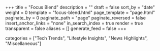 +++
title = "Focus Blend"
description = ""
draft = false
sort_by = "date"
weight = 0
template = "focus-blend.html"
page_template = "page.html"
paginate_by = 0
paginate_path = "page"
paginate_reversed = false
insert_anchor_links = "none"
in_search_index = true
render = true
transparent = false
aliases = []
generate_feed = false
+++

categories = ["Tech Trends", "Lifestyle Insights", "News Highlights", "Miscellaneous"]

